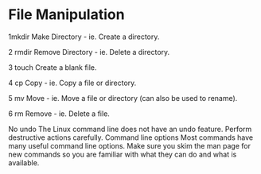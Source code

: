 # File Manipulation
1mkdir
Make Directory - ie. Create a directory.

2 rmdir
Remove Directory - ie. Delete a directory.

3 touch
Create a blank file.

4 cp
Copy - ie. Copy a file or directory.

5 mv
Move - ie. Move a file or directory (can also be used to rename).

6 rm
Remove - ie. Delete a file.

No undo
The Linux command line does not have an undo feature. Perform destructive actions carefully.
Command line options
Most commands have many useful command line options. Make sure you skim the man page for new commands so you are familiar with what they can do and what is available.
